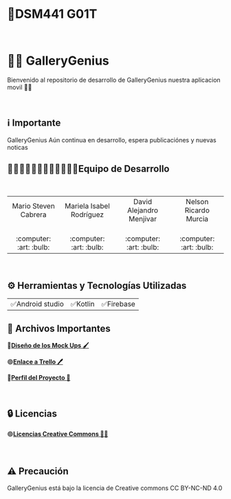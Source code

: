 # 📱DSM441 G01T

<br>

# 🔴🔵 GalleryGenius
Bienvenido al repositorio de desarrollo de GalleryGenius nuestra aplicacion movil 👋🏻

<br>

## ℹ️ Importante
GalleryGenius Aún continua en desarrollo, espera  publicaciónes y nuevas noticas
   <br>
   
<h2>👨🏻‍💻👨🏻‍💻👨🏻‍💻👩🏻‍💻Equipo de Desarrollo </h2>
<div style={padding: 10px}>
  <table style={margin: 0 auto}>
  <tr align="center">
    <td>Mario Steven Cabrera</td>
    <td>Mariela Isabel Rodríguez</td>
    <td>David Alejandro Menjivar</td>
    <td>Nelson Ricardo Murcia</td>
  </tr>
    <tr align="center">
    <td><br> :computer: :art: :bulb:</td>
    <td><br> :computer: :art: :bulb:</td>
    <td><br> :computer: :art: :bulb:</td>
    <td><br> :computer: :art: :bulb:</td>
  </tr>
</table>
</div>
<br>

## ⚙️ Herramientas y Tecnologías Utilizadas
<table>

  <tr align="center">
    <td>✅Android studio </td>
    <td>✅Kotlin</td>
    <td>✅Firebase</td>

  </tr>
</table>


## 📝 Archivos Importantes
🔴[**Diseño de los Mock Ups 🖌**](https://www.figma.com/design/Dxqv9KMfVSPMEjloIrW9x0/DSM-PROYECTO-CATEDRA-DISE%C3%91OS?node-id=0-1&t=zYOxJ1Uvja7JQGzF-1)<br>

🟢[**Enlace a Trello 🖊️**](https://trello.com/invite/b/66da314947406c126c58c2be/ATTI292984bbaac2aaefb93a7ed6ce1d5576256C555E/proyecto-catedra-dsm)

🔵[**Perfil del Proyecto 📗**](https://github.com/Cabrera437/Proyecto-de-catedra-DSM/blob/master/Fase%201%20Proyecto%20de%20DSM%20.pdf)


<br>

## 🔒 Licencias
🟢[**Licencias Creative Commons 📃📃**](https://creativecommons.org/licenses/by-nc-nd/4.0)


<br>

## ⚠️ Precaución
GalleryGenius está bajo la licencia de Creative commons CC BY-NC-ND 4.0
<br>




